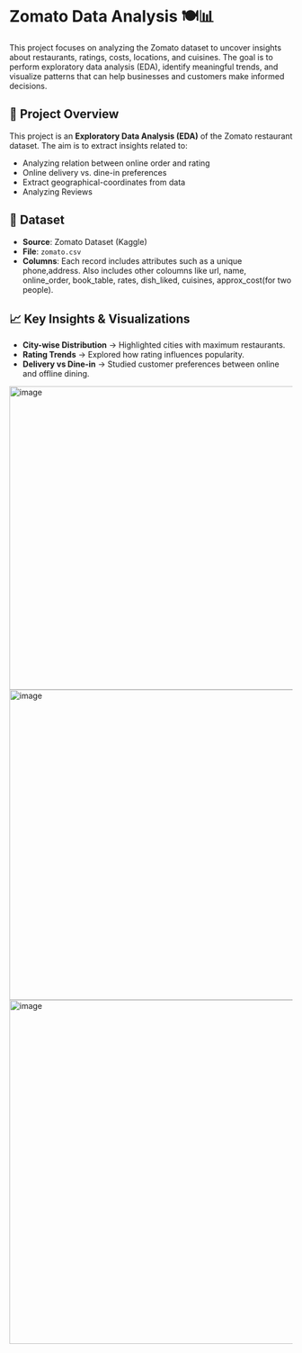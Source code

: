 # Zomato Data Analysis 🍽️📊

This project focuses on analyzing the Zomato dataset to uncover insights about restaurants, ratings, costs, locations, and cuisines. The goal is to perform exploratory data analysis (EDA), identify meaningful trends, and visualize patterns that can help businesses and customers make informed decisions.

## 📜 Project Overview

This project is an **Exploratory Data Analysis (EDA)** of the Zomato restaurant dataset. The aim is to extract insights related to:

* Analyzing relation between online order and rating
* Online delivery vs. dine-in preferences
* Extract geographical-coordinates from data
* Analyzing Reviews

## 📂 Dataset

* **Source**: Zomato Dataset (Kaggle)
* **File**: `zomato.csv`
* **Columns**: Each record includes attributes such as a unique phone,address. Also includes other coloumns like url, name, online_order, book_table, rates, dish_liked, cuisines, approx_cost(for two people).

## 📈 Key Insights & Visualizations

* **City-wise Distribution** → Highlighted cities with maximum restaurants.
* **Rating Trends** → Explored how rating influences popularity.
* **Delivery vs Dine-in** → Studied customer preferences between online and offline dining.

<img width="719" height="539" alt="image" src="https://github.com/user-attachments/assets/55ef5a14-29ec-4f33-bcd2-69b12493c778" />
<img width="697" height="551" alt="image" src="https://github.com/user-attachments/assets/bc929f86-4075-494b-81d3-a60ddd0e850d" />
<img width="758" height="611" alt="image" src="https://github.com/user-attachments/assets/eba9f0df-a264-4153-b6c1-baa4e30adbb2" />
